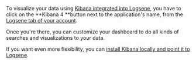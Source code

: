 To visualize your data using [Kibana integrated into Logsene](http://blog.sematext.com/2015/06/11/1-click-elk-stack-hosted-kibana-4/),
you have to click on the **Kibana 4 **button next to the application's
name, from the [Logsene tab of your account](https://apps.sematext.com/ui/logs).

Once you're there, you can customize your dashboard to do all kinds of
searches and visualizations to your data.

If you want even more flexibility, you can [install Kibana locally and point it to Logsene](Logsene-FAQ/#can-i-run-kibana-4-locally-and-point-it-to-logsene).

